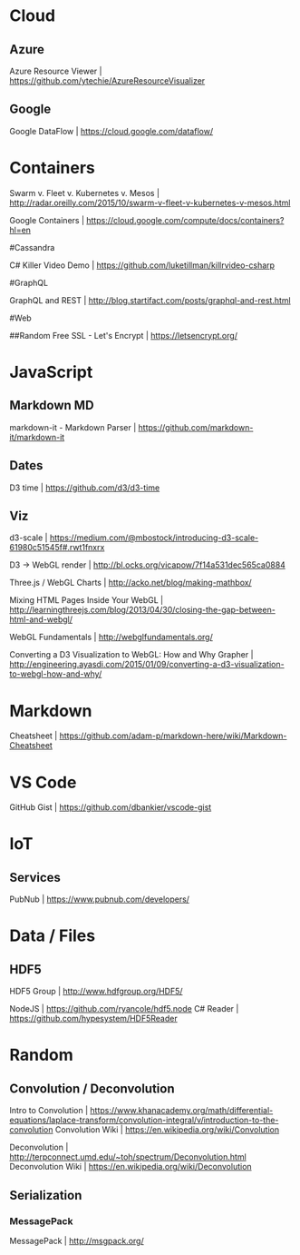 # Cloud
## Azure

Azure Resource Viewer | https://github.com/ytechie/AzureResourceVisualizer

## Google

Google DataFlow | https://cloud.google.com/dataflow/

# Containers

Swarm v. Fleet v. Kubernetes v. Mesos | http://radar.oreilly.com/2015/10/swarm-v-fleet-v-kubernetes-v-mesos.html

Google Containers | https://cloud.google.com/compute/docs/containers?hl=en


#Cassandra

C# Killer Video Demo | https://github.com/luketillman/killrvideo-csharp

#GraphQL

GraphQL and REST | http://blog.startifact.com/posts/graphql-and-rest.html

#Web

##Random
Free SSL - Let's Encrypt | https://letsencrypt.org/

# JavaScript

## Markdown MD
markdown-it - Markdown Parser | https://github.com/markdown-it/markdown-it

## Dates
 D3 time | https://github.com/d3/d3-time


## Viz

d3-scale | https://medium.com/@mbostock/introducing-d3-scale-61980c51545f#.rwt1fnxrx


D3 -> WebGL render | http://bl.ocks.org/vicapow/7f14a531dec565ca0884

Three.js / WebGL Charts | http://acko.net/blog/making-mathbox/

Mixing HTML Pages Inside Your WebGL | http://learningthreejs.com/blog/2013/04/30/closing-the-gap-between-html-and-webgl/

WebGL Fundamentals | http://webglfundamentals.org/

Converting a D3 Visualization to WebGL: How and Why Grapher | http://engineering.ayasdi.com/2015/01/09/converting-a-d3-visualization-to-webgl-how-and-why/

# Markdown
Cheatsheet | https://github.com/adam-p/markdown-here/wiki/Markdown-Cheatsheet


# VS Code

GitHub Gist | https://github.com/dbankier/vscode-gist


# IoT

## Services
PubNub | https://www.pubnub.com/developers/


# Data / Files

## HDF5
HDF5 Group | http://www.hdfgroup.org/HDF5/

NodeJS | https://github.com/ryancole/hdf5.node
C# Reader | https://github.com/hypesystem/HDF5Reader

# Random

## Convolution / Deconvolution
Intro to Convolution | https://www.khanacademy.org/math/differential-equations/laplace-transform/convolution-integral/v/introduction-to-the-convolution
Convolution Wiki | https://en.wikipedia.org/wiki/Convolution

Deconvolution | http://terpconnect.umd.edu/~toh/spectrum/Deconvolution.html
Deconvolution Wiki | https://en.wikipedia.org/wiki/Deconvolution

## Serialization

### MessagePack
MessagePack | http://msgpack.org/ 
